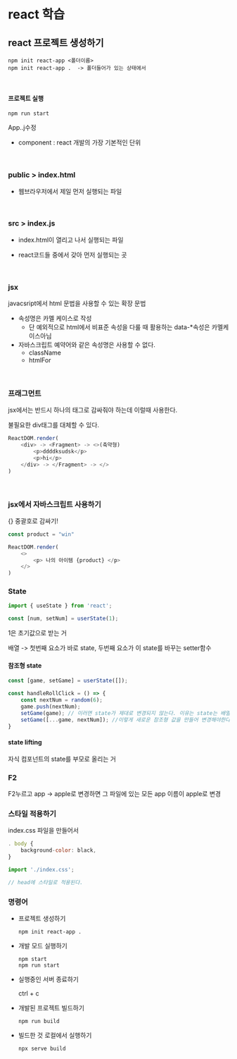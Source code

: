# react 학습



## react 프로젝트 생성하기

```
npm init react-app <폴더이름>
npm init react-app .  -> 폴더들어가 있는 상태에서 
```

<br>

#### 프로젝트 실행

```
npm run start
```



App..j수정



- component : react 개발의 가장 기본적인 단위

<br>

### public > index.html

- 웹브라우저에서 제일 먼저 실행되는 파일

  <br>

### src > index.js

- index.html이 열리고 나서 실행되는 파일

- react코드들 중에서 갖아 먼저 실행되는 곳

  <br>

### jsx

javacsript에서  html  문법을 사용할 수 있는 확장 문법

- 속성명은 카멜 케이스로 작성
  - 단 예외적으로 html에서 비표준 속성을 다룰 때 활용하는 data-*속성은 카멜케이스아님
- 자바스크립트 예약어와 같은 속성명은 사용할 수 없다.
  - className 
  - htmlFor

<br>



### 프래그먼트

jsx에서는 반드시 하나의 태그로 감싸줘야 하는데 이럴때 사용한다.

불필요한 div태그를 대체할 수 있다. 

```js
ReactDOM.render(
	<div> -> <Fragment> -> <>(축약형)
    	<p>ddddksudsk</p>
    	<p>hi</p>
    </div> -> </Fragment> -> </>
)
```

<br> 

### jsx에서 자바스크립트 사용하기

{} 중괄호로 감싸기! 

```js
const product = "win"

ReactDOM.render(
	<>
    	<p> 나의 아이템 {product} </p>
    </>
)
```





### State

```js
import { useState } from 'react';

const [num, setNum] = userState(1);

```

1은 초기값으로 받는 거

배열 -> 첫번째 요소가 바로 state, 두번째 요소가 이 state를 바꾸는 setter함수



#### 참조형 state

 ```js
 const [game, setGame] = userState([]);
 
 const handleRollClick = () => {
     const nextNum = random(6);
     game.push(nextNum);
     setGame(game); // 이러면 state가 제대로 변경되지 않는다. 이유는 state는 배열주솟값을 참조하기 때문
     setGame([...game, nextNum]); //이렇게 새로운 참조형 값을 만들어 변경해야한다. 
 }
 ```



####  state lifting 

자식 컴포넌트의 state를 부모로 올리는 거



### F2

F2누르고 app -> apple로 변경하면 그 파일에 있는 모든 app 이름이 apple로 변경



### 스타일 적용하기

index.css 파일을 만들어서

```js
. body {
    background-color: black,
}
```

 ```js
 import './index.css';
 
 // head에 스타일로 적용된다. 
 ```







### 명령어

- 프로젝트 생성하기

  ```
  npm init react-app .
  ```

- 개발 모드 실행하기

  ```
  npm start 
  npm run start
  ```

- 실행중인 서버 종료하기

  ctrl + c

- 개발된 프로젝트 빌드하기

  ```
  npm run build
  ```

- 빌드한 것 로컬에서 실행하기

  ```
  npx serve build
  ```

  

